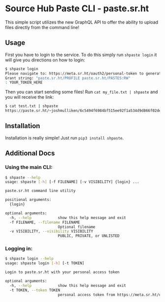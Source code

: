 # Source Hub Paste CLI - paste.sr.ht

This simple script utilizes the new GraphQL API to offer the ability to upload files directly from the command line!

## Usage

First you have to login to the service. To do this simply run `shpaste login` it will give you directions on how to login:
```bash
$ shpaste login
Please navigate to: https://meta.sr.ht/oauth2/personal-token to generate a personal auth token
Grant string: "paste.sr.ht/PROFILE paste.sr.ht/PASTES:RW"
: YOUR_TOKEN_HERE
```

Then you can start sending some files! Run `cat my_file.txt | shpaste` and you will receive the link:
```bash
$ cat test.txt | shpaste
https://paste.sr.ht/~joshmulliken/6c5494f6984bf515ee92f1a534d9d866f02de73d
```

## Installation

Installation is really simple! Just run `pip3 install shpaste`.

## Additional Docs

### Using the main CLI:

```bash
$ shpaste --help
usage: shpaste [-h] [-f FILENAME] [-v VISIBILITY] {login} ...

paste.sr.ht command line utility

positional arguments:
  {login}

optional arguments:
  -h, --help            show this help message and exit
  -f FILENAME, --filename FILENAME
                        Optional filename
  -v VISIBILITY, --visibility VISIBILITY
                        PUBLIC, PRIVATE, or UNLISTED
```

### Logging in:

```bash
$ shpaste login --help
usage: shpaste login [-h] [-t TOKEN]

Login to paste.sr.ht with your personal access token

optional arguments:
  -h, --help            show this help message and exit
  -t TOKEN, --token TOKEN
                        personal access token from https://meta.sr.ht/oauth2
```

